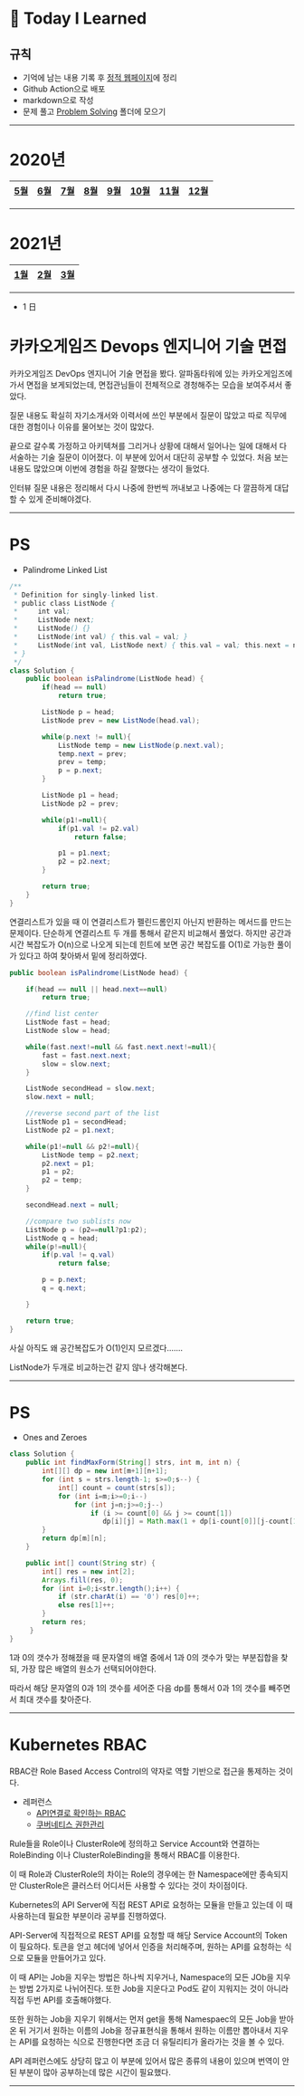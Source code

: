 # 📙 Today I Learned

## 규칙

- 기억에 남는 내용 기록 후 [정적 웹페이지](https://lee20h.github.io/TIL/)에 정리
- Github Action으로 배포
- markdown으로 작성
- 문제 풀고 [Problem Solving](https://github.com/lee20h/TIL/tree/master/Problem%20Solving) 폴더에 모으기

---

# 2020년

| [5월](./years/2020/5월.md) | [6월](./years/2020/6월.md) | [7월](./years/2020/7월.md) | [8월](./years/2020/8월.md) | [9월](./years/2020/9월.md) | [10월](./years/2020/10월.md) | [11월](./years/2020/11월.md) | [12월](./years/2020/12월.md) |
| -------------------------- | -------------------------- | -------------------------- | -------------------------- | -------------------------- | ---------------------------- | ---------------------------- | ---------------------------- |

---

# 2021년

| [1월](./years/2021/1월.md) | [2월](./years/2021/2월.md) | [3월](./years/2021/3월.md) |
| -------------------------- | -------------------------- | -------------------------- |

---

- 1 日

# 카카오게임즈 Devops 엔지니어 기술 면접

카카오게임즈 DevOps 엔지니어 기술 면접을 봤다. 알파돔타워에 있는 카카오게임즈에 가서 면접을 보게되었는데, 면접관님들이 전체적으로 경청해주는 모습을 보여주셔서 좋았다.

질문 내용도 확실히 자기소개서와 이력서에 쓰인 부분에서 질문이 많았고 따로 직무에 대한 경험이나 이유를 물어보는 것이 많았다.

끝으로 갈수록 가정하고 아키텍쳐를 그리거나 상황에 대해서 일어나는 일에 대해서 다 서술하는 기술 질문이 이어졌다. 이 부분에 있어서 대단히 공부할 수 있었다. 처음 보는 내용도 많았으며 이번에 경험을 하길 잘했다는 생각이 들었다.

인터뷰 질문 내용은 정리해서 다시 나중에 한번씩 꺼내보고 나중에는 다 깔끔하게 대답할 수 있게 준비해야겠다.

---

# PS

- Palindrome Linked List

```java
/**
 * Definition for singly-linked list.
 * public class ListNode {
 *     int val;
 *     ListNode next;
 *     ListNode() {}
 *     ListNode(int val) { this.val = val; }
 *     ListNode(int val, ListNode next) { this.val = val; this.next = next; }
 * }
 */
class Solution {
    public boolean isPalindrome(ListNode head) {
        if(head == null)
            return true;

        ListNode p = head;
        ListNode prev = new ListNode(head.val);

        while(p.next != null){
            ListNode temp = new ListNode(p.next.val);
            temp.next = prev;
            prev = temp;
            p = p.next;
        }

        ListNode p1 = head;
        ListNode p2 = prev;

        while(p1!=null){
            if(p1.val != p2.val)
                return false;

            p1 = p1.next;
            p2 = p2.next;
        }

        return true;
    }
}
```

연결리스트가 있을 때 이 연결리스트가 펠린드롬인지 아닌지 반환하는 메서드를 만드는 문제이다. 단순하게 연결리스트 두 개를 통해서 같은지 비교해서 풀었다. 하지만 공간과 시간 복잡도가 O(n)으로 나오게 되는데 힌트에 보면 공간 복잡도를 O(1)로 가능한 풀이가 있다고 하여 찾아봐서 밑에 정리하였다.

```java
public boolean isPalindrome(ListNode head) {

    if(head == null || head.next==null)
        return true;

    //find list center
    ListNode fast = head;
    ListNode slow = head;

    while(fast.next!=null && fast.next.next!=null){
        fast = fast.next.next;
        slow = slow.next;
    }

    ListNode secondHead = slow.next;
    slow.next = null;

    //reverse second part of the list
    ListNode p1 = secondHead;
    ListNode p2 = p1.next;

    while(p1!=null && p2!=null){
        ListNode temp = p2.next;
        p2.next = p1;
        p1 = p2;
        p2 = temp;
    }

    secondHead.next = null;

    //compare two sublists now
    ListNode p = (p2==null?p1:p2);
    ListNode q = head;
    while(p!=null){
        if(p.val != q.val)
            return false;

        p = p.next;
        q = q.next;

    }

    return true;
}
```

사실 아직도 왜 공간복잡도가 O(1)인지 모르겠다.......

ListNode가 두개로 비교하는건 같지 않나 생각해본다.

---

# PS

- Ones and Zeroes

```java
class Solution {
    public int findMaxForm(String[] strs, int m, int n) {
        int[][] dp = new int[m+1][n+1];
        for (int s = strs.length-1; s>=0;s--) {
            int[] count = count(strs[s]);
            for (int i=m;i>=0;i--)
                for (int j=n;j>=0;j--)
                    if (i >= count[0] && j >= count[1])
                       dp[i][j] = Math.max(1 + dp[i-count[0]][j-count[1]], dp[i][j]);
        }
        return dp[m][n];
    }

    public int[] count(String str) {
        int[] res = new int[2];
        Arrays.fill(res, 0);
        for (int i=0;i<str.length();i++) {
            if (str.charAt(i) == '0') res[0]++;
            else res[1]++;
        }
        return res;
     }
}
```

1과 0의 갯수가 정해졌을 때 문자열의 배열 중에서 1과 0의 갯수가 맞는 부분집합을 찾되, 가장 많은 배열의 원소가 선택되어야한다.

따라서 해당 문자열의 0과 1의 갯수를 세어준 다음 dp를 통해서 0과 1의 갯수를 빼주면서 최대 갯수를 찾아준다.

---

# Kubernetes RBAC

RBAC란 Role Based Access Control의 약자로 역할 기반으로 접근을 통제하는 것이다.

- 레퍼런스
  - [API연결로 확인하는 RBAC](https://bryan.wiki/291)
  - [쿠버네티스 권한관리](https://arisu1000.tistory.com/27848)

Rule들을 Role이나 ClusterRole에 정의하고 Service Account와 연결하는 RoleBinding 이나 ClusterRoleBinding을 통해서 RBAC를 이용한다.

이 때 Role과 ClusterRole의 차이는 Role의 경우에는 한 Namespace에만 종속되지만 ClusterRole은 클러스터 어디서든 사용할 수 있다는 것이 차이점이다.

Kubernetes의 API Server에 직접 REST API로 요청하는 모듈을 만들고 있는데 이 때 사용하는데 필요한 부분이라 공부를 진행하였다.

API-Server에 직접적으로 REST API를 요청할 때 해당 Service Account의 Token이 필요하다. 토큰을 얻고 헤더에 넣어서 인증을 처리해주며, 원하는 API를 요청하는 식으로 모듈을 만들어가고 있다.

이 때 API는 Job을 지우는 방법은 하나씩 지우거나, Namespace의 모든 JOb을 지우는 방법 2가지로 나뉘어진다. 또한 Job을 지운다고 Pod도 같이 지워지는 것이 아니라 직접 두번 API를 호출해야했다.

또한 원하는 Job을 지우기 위해서는 먼저 get을 통해 Namespaec의 모든 Job을 받아온 뒤 거기서 원하는 이름의 Job을 정규표현식을 통해서 원하는 이름만 뽑아내서 지우는 API를 요청하는 식으로 진행한다면 조금 더 유틸리티가 올라가는 것을 볼 수 있다.

API 레퍼런스에도 상당히 많고 이 부분에 있어서 많은 종류의 내용이 있으며 번역이 안된 부분이 많아 공부하는데 많은 시간이 필요했다.

---
